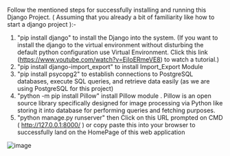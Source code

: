 Follow the mentioned steps for successfully installing and running this Django Project. ( Assuming that you already a bit of familiarity like how to start a django project ):-

1) "pip install django" to install the Django into the system. (If you want to install the django to the virtual environment without disturbing the default python configuration use Virtual Environment. Click this link (https://www.youtube.com/watch?v=EjIoERmeVE8)  to watch a tutorial.)
2) "pip install django-import_export" to install Import_Export Module
3) "pip install psycopg2" to establish connections to PostgreSQL databases, execute SQL queries, and retrieve data easily (as we are using PostgreSQL for this project)
4) "python -m pip install Pillow" install Pillow module . Pillow is an open source library specifically designed for image processing via Python like storing it into database for performing queries and fetching purposes.
5) "python manage.py runserver" then Click on this URL prompted on CMD ( http://127.0.0.1:8000/ ) or copy paste this into your browser to successfully land on the HomePage of this web application

![image](https://github.com/user-attachments/assets/ad9d6bf8-763f-46d6-86fd-cd568093ca45)

